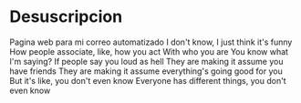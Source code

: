 # Desuscripcion
Pagina web para mi correo automatizado
I don't know, I just think it's funny
How people associate, like, how you act
With who you are
You know what I'm saying?
If people say you loud as hell
They are making it assume you have friends
They are making it assume everything's going good for you
But it's like, you don't even know
Everyone has different things, you don't even know
